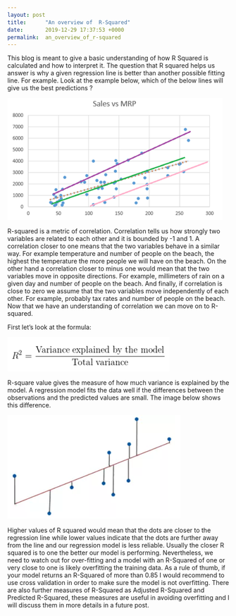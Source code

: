 ```yaml
---
layout: post
title:      "An overview of  R-Squared"
date:       2019-12-29 17:37:53 +0000
permalink:  an_overview_of_r-squared
---
```



This blog is meant to give a basic understanding of how R Squared is calculated and how to interpret it. The question that R squared helps us answer is why a given regression line is better than another possible fitting line.  For example. Look at the example below, which of the below lines will give us the best predictions ?

![](img/85.png)

R-squared is a metric of correlation. Correlation tells us how strongly two variables are related to each other and it is bounded by -1 and 1. A correlation closer to one means that the two variables behave in a similar way. For example temperature and number of people on the beach, the highest the temperature the more people we will have on the beach. On the other hand a correlation closer to minus one would mean that the two variables move in opposite directions. For example, millimeters of rain on a given day and number of people on the beach. And finally, if correlation is close to zero we assume that the two variables move independently of each other. For example, probably tax rates and number of people on the beach. Now that we have an understanding of correlation we can move on to R-squared.  

First let’s look at the formula:

![](img/86.png)

R-square value gives the measure of how much variance is explained by the model. A regression model fits the data well if the differences between the observations and the predicted values are small. The image below shows this difference.

![](img/87.png)

Higher values of R squared would mean that the dots are closer to the regression line while lower values indicate that the dots are further away from the line and our regression model is less reliable. Usually the closer R squared is to one the better our model is performing. Nevertheless, we need to watch out for over-fitting and a model with an R-Squared of one or very close to one is likely overfitting the training data. As a rule of thumb, if your model returns an R-Squared of more than 0.85 I would recommend to use cross validation in order to make sure the model is not overfitting. There are also further measures of R-Squared as Adjusted R-Squared and Predicted R-Squared, these measures are useful in avoiding overfitting and I will discuss them in more details in a future post. 
